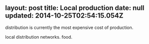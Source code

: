 layout: post
title: Local production
date: null
updated: 2014-10-25T02:54:15.054Z
---
distribution is currently the most expensive cost of production.



local distribution networks. food.
